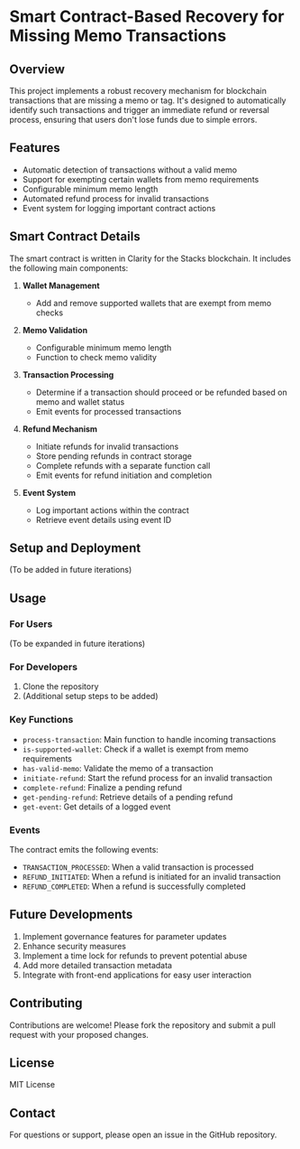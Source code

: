 # Smart Contract-Based Recovery for Missing Memo Transactions

## Overview

This project implements a robust recovery mechanism for blockchain transactions that are missing a memo or tag. It's designed to automatically identify such transactions and trigger an immediate refund or reversal process, ensuring that users don't lose funds due to simple errors.

## Features

- Automatic detection of transactions without a valid memo
- Support for exempting certain wallets from memo requirements
- Configurable minimum memo length
- Automated refund process for invalid transactions
- Event system for logging important contract actions

## Smart Contract Details

The smart contract is written in Clarity for the Stacks blockchain. It includes the following main components:

1. **Wallet Management**
   - Add and remove supported wallets that are exempt from memo checks

2. **Memo Validation**
   - Configurable minimum memo length
   - Function to check memo validity

3. **Transaction Processing**
   - Determine if a transaction should proceed or be refunded based on memo and wallet status
   - Emit events for processed transactions

4. **Refund Mechanism**
   - Initiate refunds for invalid transactions
   - Store pending refunds in contract storage
   - Complete refunds with a separate function call
   - Emit events for refund initiation and completion

5. **Event System**
   - Log important actions within the contract
   - Retrieve event details using event ID

## Setup and Deployment

(To be added in future iterations)

## Usage

### For Users
(To be expanded in future iterations)

### For Developers
1. Clone the repository
2. (Additional setup steps to be added)

### Key Functions

- `process-transaction`: Main function to handle incoming transactions
- `is-supported-wallet`: Check if a wallet is exempt from memo requirements
- `has-valid-memo`: Validate the memo of a transaction
- `initiate-refund`: Start the refund process for an invalid transaction
- `complete-refund`: Finalize a pending refund
- `get-pending-refund`: Retrieve details of a pending refund
- `get-event`: Get details of a logged event

### Events

The contract emits the following events:
- `TRANSACTION_PROCESSED`: When a valid transaction is processed
- `REFUND_INITIATED`: When a refund is initiated for an invalid transaction
- `REFUND_COMPLETED`: When a refund is successfully completed

## Future Developments

1. Implement governance features for parameter updates
2. Enhance security measures
3. Implement a time lock for refunds to prevent potential abuse
4. Add more detailed transaction metadata
5. Integrate with front-end applications for easy user interaction

## Contributing

Contributions are welcome! Please fork the repository and submit a pull request with your proposed changes.

## License

MIT License

## Contact

For questions or support, please open an issue in the GitHub repository.
